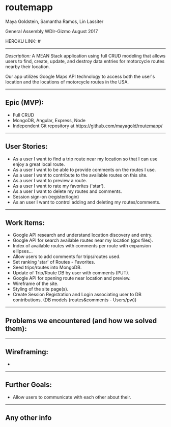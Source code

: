 # routemapp
Maya Goldstein, Samantha Ramos, Lin Lassiter

General Assembly WDIr-Gizmo
August 2017

HEROKU LINK: #

***************************************************************

*Description:* A MEAN Stack application using full CRUD modeling that allows users to find, create, update, and destroy data entries for motorcycle routes nearby their location.

Our app utilizes Google Maps API technology to access both the user's location and the locations of motorcycle routes in the USA.

***************************************************************

## Epic (MVP):

* Full CRUD
* MongoDB, Angular, Express, Node
* Independent Git repository at https://github.com/mayagold/routemapp/

***************************************************************

## User Stories:
* As a user I want to find a trip route near my location so that I can use enjoy a great local route.
* As a user I want to be able to provide comments on the routes I use.
* As a user I want to contribute to the available routes on this site.
* As a user I want to preview a route.
* As a user I want to rate my favorites ('star').
* As a user I want to delete my routes and comments.
* Session sign-on (register/login)
* As an user I want to control adding and deleting my routes/comments.


***************************************************************

## Work Items:
* Google API research and understand location discovery and entry.
* Google API for search available routes near my location (gpx files).
* Index of available routes with comments per route with expansion ellipses...
* Allow users to add comments for trips/routes used.
* Set ranking 'star' of Routes - Favorites.
* Seed trips/routes into MongoDB.
* Update of Trip/Route DB by user with comments (PUT).
* Google API for opening route near location and preview.
* Wireframe of the site.
* Styling of the site page(s).
* Create Session Registration and Login associating user to DB contributions. (DB models (routes&comments - Users/pw))


***************************************************************

## Problems we encountered (and how we solved them):

***************************************************************

## Wireframing:
*

***************************************************************

## Further Goals:
* Allow users to communicate with each other about their.

***************************************************************

## Any other info
